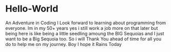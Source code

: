 # Hello-World
An Adventure in Coding
I Look forward to learning about programming from everyone. Im in my 50+ years yes i still work a job more on that later but being here is like being a little seedling amoung the BIG Sequoias and I just want to be a Big Sequoia too. So i will Thank You ahead of time for all you do to help me on my journey. Boy I hope it Rains Today

